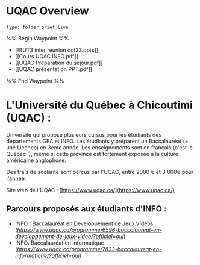 # UQAC Overview
 
```ccard
type: folder_brief_live
```
 
%% Begin Waypoint %%
- [[BUT3 inter reunion oct23.pptx]]
- [[Cours UQAC INFO.pdf]]
- [[UQAC Préparation du séjour.pdf]]
- [[UQAC présentation PPT.pdf]]

%% End Waypoint %%
# L'Université du Québec à Chicoutimi (UQAC) :  
Université qui propose plusieurs cursus pour les étudiants des départements GEA et INFO. Les étudiants y préparent un Baccalauréat (= une Licence) en 3ème année. Les enseignements sont en français (c'est le Québec !), même si cette province est fortement exposée à la culture américaine anglophone.

Des frais de scolarité sont perçus par l'UQAC, entre 2000 € et 3 000€ pour l'année.

Site web de l'UQAC : [https://www.uqac.ca/](https://www.uqac.ca/)
## Parcours proposés aux étudiants d'INFO :
- INFO : Baccalauréat en Développement de Jeux Vidéos (_https://www.uqac.ca/programme/6596-baccalaureat-en-developpement-de-jeux-video/?officiel=oui_)
- INFO: Baccalauréat en informatique (_https://www.uqac.ca/programme/7833-baccalaureat-en-informatique/?officiel=oui_)  

